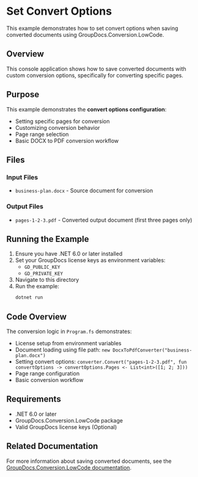 ﻿# Set Convert Options

This example demonstrates how to set convert options when saving converted documents using GroupDocs.Conversion.LowCode.

## Overview

This console application shows how to save converted documents with custom conversion options, specifically for converting specific pages.

## Purpose

This example demonstrates the **convert options configuration**:
- Setting specific pages for conversion
- Customizing conversion behavior
- Page range selection
- Basic DOCX to PDF conversion workflow

## Files

### Input Files
- `business-plan.docx` - Source document for conversion

### Output Files
- `pages-1-2-3.pdf` - Converted output document (first three pages only)

## Running the Example

1. Ensure you have .NET 6.0 or later installed
2. Set your GroupDocs license keys as environment variables:
   - `GD_PUBLIC_KEY`
   - `GD_PRIVATE_KEY`
3. Navigate to this directory
4. Run the example:
   ```bash
   dotnet run
   ```

## Code Overview

The conversion logic in `Program.fs` demonstrates:
- License setup from environment variables
- Document loading using file path: `new DocxToPdfConverter("business-plan.docx")`
- Setting convert options: `converter.Convert("pages-1-2-3.pdf", fun convertOptions -> convertOptions.Pages <- List<int>([1; 2; 3]))`
- Page range configuration
- Basic conversion workflow

## Requirements

- .NET 6.0 or later
- GroupDocs.Conversion.LowCode package
- Valid GroupDocs license keys (Optional)

## Related Documentation

For more information about saving converted documents, see the [GroupDocs.Conversion.LowCode documentation](https://docs.groupdocs.net/conversion/developer-guide/saving-converted-documents/). 
